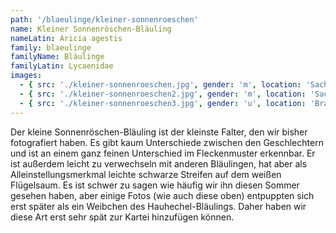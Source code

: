 ```yaml
---
path: '/blaeulinge/kleiner-sonnenroeschen'
name: Kleiner Sonnenröschen-Bläuling
nameLatin: Aricia agestis
family: blaeulinge
familyName: Bläulinge
familyLatin: Lycaenidae
images:
  - { src: './kleiner-sonnenroeschen.jpg', gender: 'm', location: 'Sachsen, Spaargebirge', author: Georg, date: '2016-07-10' }
  - { src: './kleiner-sonnenroeschen2.jpg', gender: 'm', location: 'Sachsen, Spaargebirge', author: Georg, date: '2016-07-10' }
  - { src: './kleiner-sonnenroeschen3.jpg', gender: 'u', location: 'Brandenburg, Grünhof', author: Georg, date: '2016-07-31' }
---
```


Der kleine Sonnenröschen-Bläuling ist der kleinste Falter, den wir bisher fotografiert haben. Es gibt kaum Unterschiede zwischen den Geschlechtern und ist an einem ganz feinen Unterschied im Fleckenmuster erkennbar. Er ist außerdem leicht zu verwechseln mit anderen Bläulingen, hat aber als Alleinstellungsmerkmal leichte schwarze Streifen auf dem weißen Flügelsaum. Es ist schwer zu sagen wie häufig wir ihn diesen Sommer gesehen haben, aber einige Fotos (wie auch diese oben) entpuppten sich erst später als ein Weibchen des Hauhechel-Bläulings. Daher haben wir diese Art erst sehr spät zur Kartei hinzufügen können.
